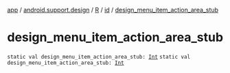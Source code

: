 [app](../../../index.md) / [android.support.design](../../index.md) / [R](../index.md) / [id](index.md) / [design_menu_item_action_area_stub](.)

# design_menu_item_action_area_stub

`static val design_menu_item_action_area_stub: `[`Int`](https://kotlinlang.org/api/latest/jvm/stdlib/kotlin/-int/index.html)
`static val design_menu_item_action_area_stub: `[`Int`](https://kotlinlang.org/api/latest/jvm/stdlib/kotlin/-int/index.html)